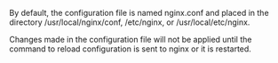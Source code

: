 By default, the configuration file is named nginx.conf and placed in the directory /usr/local/nginx/conf, /etc/nginx, or /usr/local/etc/nginx.

Changes made in the configuration file will not be applied until the command to reload configuration is sent to nginx or it is restarted.